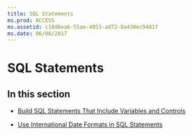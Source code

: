 ```yaml
---
title: SQL Statements
ms.prod: ACCESS
ms.assetid: c18d6ea6-55ae-4953-ad72-8a430ec9481f
ms.date: 06/08/2017
---
```



# SQL Statements

## In this section


- [Build SQL Statements That Include Variables and Controls](build-sql-statements-that-include-variables-and-controls.md)
    
- [Use International Date Formats in SQL Statements](use-international-date-formats-in-sql-statements.md)
    

